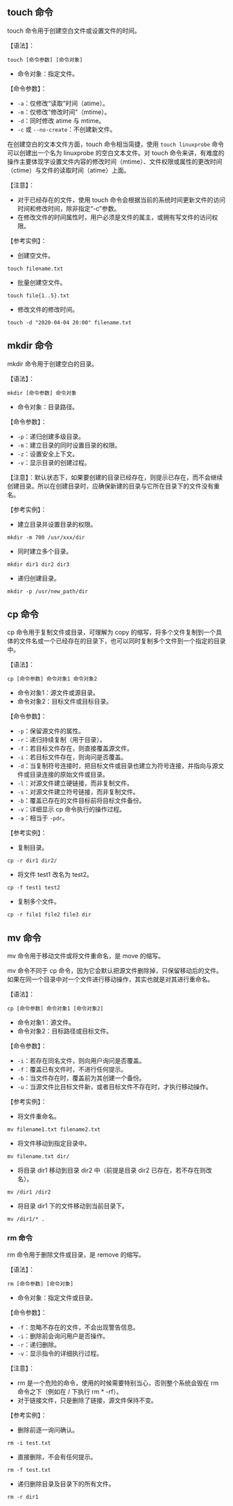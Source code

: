 ## touch 命令
touch 命令用于创建空白文件或设置文件的时间。

【语法】：
```
touch [命令参数] [命令对象]
```
- 命令对象：指定文件。

【命令参数】：
- `-a`：仅修改“读取”时间（atime）。
- `-m`：仅修改“修改时间”（mtime）。
- `-d`：同时修改 atime 与 mtime。
- `-c` 或 `--no-create`：不创建新文件。

在创建空白的文本文件方面，touch 命令相当简捷，使用 `touch linuxprobe` 命令可以创建出一个名为 linuxprobe 的空白文本文件。对 touch 命令来讲，有难度的操作主要体现字设置文件内容的修改时间（mtime）、文件权限或属性的更改时间（ctime）与文件的读取时间（atime）上面。

【注意】：
- 对于已经存在的文件，使用 touch 命令会根据当前的系统时间更新文件的访问时间和修改时间，除非指定“-c”参数。
- 在修改文件的时间属性时，用户必须是文件的属主，或拥有写文件的访问权限。

【参考实例】：
- 创建空文件。

```
touch filename.txt
```
- 批量创建空文件。

```
touch file{1..5}.txt
```
- 修改文件的修改时间。

```
touch -d "2020-04-04 20:00" filename.txt
```

## mkdir 命令
mkdir 命令用于创建空白的目录。

【语法】：
```
mkdir [命令参数] 命令对象
```
- 命令对象：目录路径。

【命令参数】：
- `-p`：递归创建多级目录。
- `-m`：建立目录的同时设置目录的权限。
- `-z`：设置安全上下文。
- `-v`：显示目录的创建过程。

【注意】：默认状态下，如果要创建的目录已经存在，则提示已存在，而不会继续创建目录。所以在创建目录时，应确保新建的目录与它所在目录下的文件没有重名。

【参考实例】：
- 建立目录并设置目录的权限。

```
mkdir -m 700 /usr/xxx/dir
```
- 同时建立多个目录。

```
mkdir dir1 dir2 dir3
```
- 递归创建目录。

```
mkdir -p /usr/new_path/dir
```


## cp 命令
cp 命令用于复制文件或目录，可理解为 copy 的缩写，将多个文件复制到一个具体的文件名或一个已经存在的目录下，也可以同时复制多个文件到一个指定的目录中。

【语法】：
```
cp [命令参数] 命令对象1 命令对象2
```
- 命令对象1：源文件或源目录。
- 命令对象2：目标文件或目标目录。

【命令参数】：
- `-p`：保留源文件的属性。
- `-r`：递归持续复制（用于目录）。
- `-f`：若目标文件存在，则直接覆盖源文件。
- `-i`：若目标文件存在，则询问是否覆盖。
- `-d`：当复制符号连接时，把目标文件或目录也建立为符号连接，并指向与源文件或目录连接的原始文件或目录。
- `-l`：对源文件建立硬链接，而非复制文件。
- `-s`：对源文件建立符号链接，而非复制文件。
- `-b`：覆盖已存在的文件目标前将目标文件备份。
- `-v`：详细显示 cp 命令执行的操作过程。
- `-a`：相当于 `-pdr`。

【参考实例】：
- 复制目录。

```
cp -r dir1 dir2/
```
- 将文件 test1 改名为 test2。

```
cp -f test1 test2
```
- 复制多个文件。

```
cp -r file1 file2 file3 dir
```

## mv 命令
mv 命令用于移动文件或将文件重命名，是 move 的缩写。

mv 命令不同于 cp 命令，因为它会默认把源文件删除掉，只保留移动后的文件。如果在同一个目录中对一个文件进行移动操作，其实也就是对其进行重命名。

【语法】：
```
cp [命令参数] 命令对象1 [命令对象2]
```
- 命令对象1：源文件。
- 命令对象2：目标路径或目标文件。

【命令参数】：
- `-i`：若存在同名文件，则向用户询问是否覆盖。
- `-f`：覆盖已有文件时，不进行任何提示。
- `-b`：当文件存在时，覆盖前为其创建一个备份。
- `-u`：当源文件比目标文件新，或者目标文件不存在时，才执行移动操作。

【参考实例】：
- 将文件重命名。

```
mv filename1.txt filename2.txt
```
- 将文件移动到指定目录中。

```
mv filename.txt dir/
```
- 将目录 dir1 移动到目录 dir2 中（前提是目录 dir2 已存在，若不存在则改名）。

```
mv /dir1 /dir2
```
- 将目录 dir1 下的文件移动到当前目录下。

```
mv /dir1/* .
```

### rm 命令
rm 命令用于删除文件或目录，是 remove 的缩写。

【语法】：
```
rm [命令参数] [命令对象]
```
- 命令对象：指定文件或目录。

【命令参数】：
- `-f`：忽略不存在的文件，不会出现警告信息。
- `-i`：删除前会询问用户是否操作。
- `-r`：递归删除。
- `-v`：显示指令的详细执行过程。

【注意】：
- rm 是一个危险的命令，使用的时候需要特别当心，否则整个系统会毁在 rm 命令之下（例如在 / 下执行 rm * -rf）。
- 对于链接文件，只是删除了链接，源文件保持不变。

【参考实例】：
- 删除前逐一询问确认。

```
rm -i test.txt
```
- 直接删除，不会有任何提示。

```
rm -f test.txt
```
- 递归删除目录及目录下的所有文件。

```
rm -r dir1
```